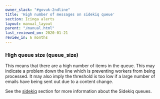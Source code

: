 ```yaml
---
owner_slack: "#govuk-2ndline"
title: 'High number of messages on sidekiq queue'
section: Icinga alerts
layout: manual_layout
parent: "/manual.html"
last_reviewed_on: 2020-01-21
review_in: 6 months
---
```


### High queue size (queue_size)

This means that there are a high number of items in the queue. This may
indicate a problem down the line which is preventing workers from being
processed. It may also imply the threshold is too low if a large number of
emails have being sent out due to a content change.

See the [sidekiq][sidekiq] section for more information about the Sidekiq queues.

[sidekiq]: /manual/sidekiq.html
